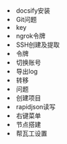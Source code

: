 <li><router-link to="ify安装.html">docsify安装</router-link></li>
<li><router-link to="/Tool/Git/Git问题.html">Git问题</router-link></li>
<li><router-link to="/Tool/Git/key.html">key</router-link></li>
<li><router-link to="/Tool/Git/ngrok令牌.html">ngrok令牌</router-link></li>
<li><router-link to="/Tool/Git/SSH创建及提取.html">SSH创建及提取</router-link></li>
<li><router-link to="/Tool/Git/令牌.html">令牌</router-link></li>
<li><router-link to="/Tool/Git/切换账号.html">切换账号</router-link></li>
<li><router-link to="/Tool/Git/导出log.html">导出log</router-link></li>
<li><router-link to="/Tool/Git/转移.html">转移</router-link></li>
<li><router-link to="/Tool/Git/问题.html">问题</router-link></li>
<li><router-link to="/Tool/GitLab/创建项目.html">创建项目</router-link></li>
<li><router-link to="/Tool/open_source_tools/rapidjson/rapidjson读写.html">rapidjson读写</router-link></li>
<li><router-link to="/Tool/PC/右键菜单.html">右键菜单</router-link></li>
<li><router-link to="/Tool/magic/节点搭建.html">节点搭建</router-link></li>
<li><router-link to="/Tool/magic/帮瓦工设置.html">帮瓦工设置</router-link></li>